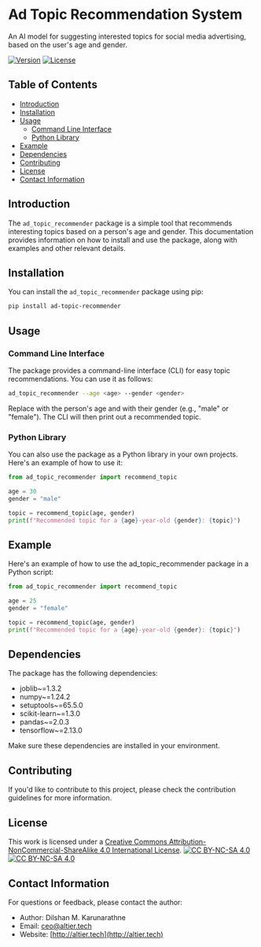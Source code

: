 # Ad Topic Recommendation System 
 An AI model for suggesting interested topics for social media advertising, based on the user's age and gender.

[![Version](https://img.shields.io/badge/version-0.1-brightgreen.svg)](https://pypi.org/project/ad-topic-recommender/)
[![License](https://img.shields.io/badge/license-CC%20BY--NC--SA%204.0-blue.svg)](https://creativecommons.org/licenses/by-nc-sa/4.0/)

## Table of Contents

- [Introduction](#introduction)
- [Installation](#installation)
- [Usage](#usage)
  - [Command Line Interface](#command-line-interface)
  - [Python Library](#python-library)
- [Example](#example)
- [Dependencies](#dependencies)
- [Contributing](#contributing)
- [License](#license)
- [Contact Information](#contact-information)

## Introduction

The `ad_topic_recommender` package is a simple tool that recommends interesting topics based on a person's age and gender. This documentation provides information on how to install and use the package, along with examples and other relevant details.

## Installation

You can install the `ad_topic_recommender` package using pip:

```bash
pip install ad-topic-recommender
```

## Usage

### Command Line Interface

The package provides a command-line interface (CLI) for easy topic recommendations. You can use it as follows:

```bash
ad_topic_recommender --age <age> --gender <gender>
```

Replace <age> with the person's age and <gender> with their gender (e.g., "male" or "female"). 
The CLI will then print out a recommended topic.

### Python Library

You can also use the package as a Python library in your own projects. Here's an example of how to use it:

```python
from ad_topic_recommender import recommend_topic

age = 30
gender = "male"

topic = recommend_topic(age, gender)
print(f"Recommended topic for a {age}-year-old {gender}: {topic}")
```

## Example

Here's an example of how to use the ad_topic_recommender package in a Python script:

```python
from ad_topic_recommender import recommend_topic

age = 25
gender = "female"

topic = recommend_topic(age, gender)
print(f"Recommended topic for a {age}-year-old {gender}: {topic}")
```

## Dependencies

The package has the following dependencies:

- joblib~=1.3.2
- numpy~=1.24.2
- setuptools~=65.5.0
- scikit-learn~=1.3.0
- pandas~=2.0.3
- tensorflow~=2.13.0

Make sure these dependencies are installed in your environment.

## Contributing

If you'd like to contribute to this project, please check the contribution guidelines for more information.

## License

This work is licensed under a
[Creative Commons Attribution-NonCommercial-ShareAlike 4.0 International License][cc-by-nc-sa].
[![CC BY-NC-SA 4.0][cc-by-nc-sa-shield]][cc-by-nc-sa]  
[![CC BY-NC-SA 4.0][cc-by-nc-sa-image]][cc-by-nc-sa] 

[cc-by-nc-sa]: http://creativecommons.org/licenses/by-nc-sa/4.0/
[cc-by-nc-sa-image]: https://licensebuttons.net/l/by-nc-sa/4.0/88x31.png
[cc-by-nc-sa-shield]: https://img.shields.io/badge/License-CC%20BY--NC--SA%204.0-lightgrey.svg

## Contact Information

For questions or feedback, please contact the author:

- Author: Dilshan M. Karunarathne
- Email: ceo@altier.tech
- Website: [http://altier.tech](http://altier.tech)
